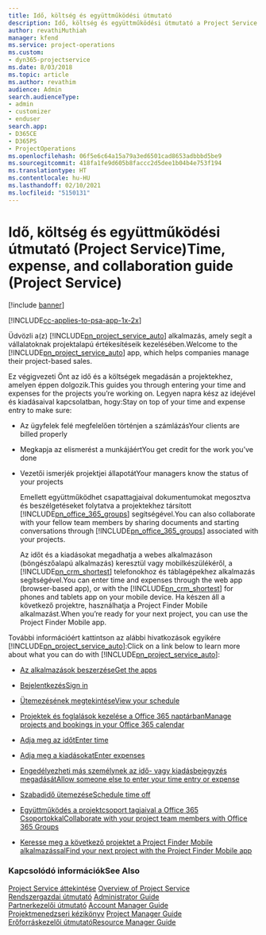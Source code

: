 ```yaml
---
title: Idő, költség és együttműködési útmutató
description: Idő, költség és együttműködési útmutató a Project Service szolgáltatáshoz
author: revathiMuthiah
manager: kfend
ms.service: project-operations
ms.custom:
- dyn365-projectservice
ms.date: 8/03/2018
ms.topic: article
ms.author: revathim
audience: Admin
search.audienceType:
- admin
- customizer
- enduser
search.app:
- D365CE
- D365PS
- ProjectOperations
ms.openlocfilehash: 06f5e6c64a15a79a3ed6501cad8653adbbbd5be9
ms.sourcegitcommit: 418fa1fe9d605b8faccc2d5dee1b04b4e753f194
ms.translationtype: HT
ms.contentlocale: hu-HU
ms.lasthandoff: 02/10/2021
ms.locfileid: "5150131"
---
```

# <a name="time-expense-and-collaboration-guide-project-service"></a><span data-ttu-id="05673-103">Idő, költség és együttműködési útmutató (Project Service)</span><span class="sxs-lookup"><span data-stu-id="05673-103">Time, expense, and collaboration guide (Project Service)</span></span>

[!include [banner](../includes/psa-now-project-operations.md)]

[!INCLUDE[cc-applies-to-psa-app-1x-2x](../includes/cc-applies-to-psa-app-1x-2x.md)]

<span data-ttu-id="05673-104">Üdvözli a(z) [!INCLUDE[pn_project_service_auto](../includes/pn-project-service-auto.md)] alkalmazás, amely segít a vállalatoknak projektalapú értékesítéseik kezelésében.</span><span class="sxs-lookup"><span data-stu-id="05673-104">Welcome to the [!INCLUDE[pn_project_service_auto](../includes/pn-project-service-auto.md)] app, which helps companies manage their project-based sales.</span></span> 
  
 <span data-ttu-id="05673-105">Ez végigvezeti Önt az idő és a költségek megadásán a projektekhez, amelyen éppen dolgozik.</span><span class="sxs-lookup"><span data-stu-id="05673-105">This guides you through entering your time and expenses for the projects you’re working on.</span></span> <span data-ttu-id="05673-106">Legyen napra kész az idejével és kiadásaival kapcsolatban, hogy:</span><span class="sxs-lookup"><span data-stu-id="05673-106">Stay on top of your time and expense entry to make sure:</span></span>  
  
- <span data-ttu-id="05673-107">Az ügyfelek felé megfelelően történjen a számlázás</span><span class="sxs-lookup"><span data-stu-id="05673-107">Your clients are billed properly</span></span>  
  
- <span data-ttu-id="05673-108">Megkapja az elismerést a munkájáért</span><span class="sxs-lookup"><span data-stu-id="05673-108">You get credit for the work you’ve done</span></span>  
  
- <span data-ttu-id="05673-109">Vezetői ismerjék projektjei állapotát</span><span class="sxs-lookup"><span data-stu-id="05673-109">Your managers know the status of your projects</span></span>  
  
  <span data-ttu-id="05673-110">Emellett együttműködhet csapattagjaival dokumentumokat megosztva és beszélgetéseket folytatva a projektekhez társított [!INCLUDE[pn_office_365_groups](../includes/pn-office-365-groups.md)] segítségével.</span><span class="sxs-lookup"><span data-stu-id="05673-110">You can also collaborate with your fellow team members by sharing documents and starting conversations through [!INCLUDE[pn_office_365_groups](../includes/pn-office-365-groups.md)] associated with your projects.</span></span>  
  
  <span data-ttu-id="05673-111">Az időt és a kiadásokat megadhatja a webes alkalmazáson (böngészőalapú alkalmazás) keresztül vagy mobilkészülékéről, a [!INCLUDE[pn_crm_shortest](../includes/pn-crm-shortest.md)] telefonokhoz és táblagépekhez alkalmazás segítségével.</span><span class="sxs-lookup"><span data-stu-id="05673-111">You can enter time and expenses through the web app (browser-based app), or with the [!INCLUDE[pn_crm_shortest](../includes/pn-crm-shortest.md)] for phones and tablets app on your mobile device.</span></span> <span data-ttu-id="05673-112">Ha készen áll a következő projektre, használhatja a Project Finder Mobile alkalmazást.</span><span class="sxs-lookup"><span data-stu-id="05673-112">When you’re ready for your next project, you can use the Project Finder Mobile app.</span></span>  
  
<span data-ttu-id="05673-113">További információért kattintson az alábbi hivatkozások egyikére [!INCLUDE[pn_project_service_auto](../includes/pn-project-service-auto.md)]:</span><span class="sxs-lookup"><span data-stu-id="05673-113">Click on a link below to learn more about what you can do with [!INCLUDE[pn_project_service_auto](../includes/pn-project-service-auto.md)]:</span></span>  
  
-   [<span data-ttu-id="05673-114">Az alkalmazások beszerzése</span><span class="sxs-lookup"><span data-stu-id="05673-114">Get the apps</span></span>](../psa/get-apps.md)  
  
-   [<span data-ttu-id="05673-115">Bejelentkezés</span><span class="sxs-lookup"><span data-stu-id="05673-115">Sign in</span></span>](../psa/sign-in.md)  
  
-   [<span data-ttu-id="05673-116">Ütemezésének megtekintése</span><span class="sxs-lookup"><span data-stu-id="05673-116">View your schedule</span></span>](../psa/view-schedule.md)  
  
-   [<span data-ttu-id="05673-117">Projektek és foglalások kezelése a Office 365 naptárban</span><span class="sxs-lookup"><span data-stu-id="05673-117">Manage projects and bookings in your Office 365 calendar</span></span>](../psa/manage-project-bookings-office-365-calendar.md)  
  
-   [<span data-ttu-id="05673-118">Adja meg az időt</span><span class="sxs-lookup"><span data-stu-id="05673-118">Enter time</span></span>](../psa/enter-time.md)  
  
-   [<span data-ttu-id="05673-119">Adja meg a kiadásokat</span><span class="sxs-lookup"><span data-stu-id="05673-119">Enter expenses</span></span>](../psa/enter-expenses.md)  
  
-   [<span data-ttu-id="05673-120">Engedélyezheti más személynek az idő- vagy kiadásbejegyzés megadását</span><span class="sxs-lookup"><span data-stu-id="05673-120">Allow someone else to enter your time entry or expense</span></span>](../psa/allow-someone-else-enter-time-entry-expense.md)  
  
-   [<span data-ttu-id="05673-121">Szabadidő ütemezése</span><span class="sxs-lookup"><span data-stu-id="05673-121">Schedule time off</span></span>](../psa/schedule-time-off.md)  
  
-   [<span data-ttu-id="05673-122">Együttműködés a projektcsoport tagjaival a Office 365 Csoportokkal</span><span class="sxs-lookup"><span data-stu-id="05673-122">Collaborate with your project team members with Office 365 Groups</span></span>](../psa/collaborate-project-team-members-office-365-groups.md)  
  
-   [<span data-ttu-id="05673-123">Keresse meg a következő projektet a Project Finder Mobile alkalmazással</span><span class="sxs-lookup"><span data-stu-id="05673-123">Find your next project with the Project Finder Mobile app</span></span>](../psa/find-next-project-finder-mobile-app.md)  
  
### <a name="see-also"></a><span data-ttu-id="05673-124">Kapcsolódó információk</span><span class="sxs-lookup"><span data-stu-id="05673-124">See Also</span></span>  
 <span data-ttu-id="05673-125">[Project Service áttekintése](../psa/overview.md) </span><span class="sxs-lookup"><span data-stu-id="05673-125">[Overview of Project Service](../psa/overview.md) </span></span>  
 <span data-ttu-id="05673-126">[Rendszergazdai útmutató](../psa/admin-guide.md) </span><span class="sxs-lookup"><span data-stu-id="05673-126">[Administrator Guide](../psa/admin-guide.md) </span></span>  
 <span data-ttu-id="05673-127">[Partnerkezelői útmutató](../psa/account-manager-guide.md) </span><span class="sxs-lookup"><span data-stu-id="05673-127">[Account Manager Guide](../psa/account-manager-guide.md) </span></span>  
 <span data-ttu-id="05673-128">[Projektmenedzseri kézikönyv](../psa/project-manager-guide.md) </span><span class="sxs-lookup"><span data-stu-id="05673-128">[Project Manager Guide](../psa/project-manager-guide.md) </span></span>  
 [<span data-ttu-id="05673-129">Erőforráskezelői útmutató</span><span class="sxs-lookup"><span data-stu-id="05673-129">Resource Manager Guide</span></span>](../psa/resource-manager-guide.md)   
